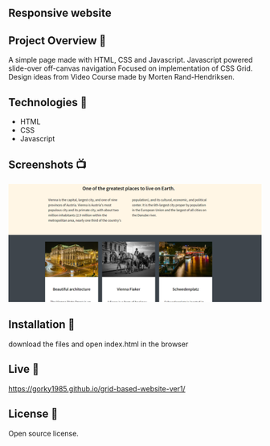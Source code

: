 ## Responsive website

## Project Overview 🎉

A simple page made with HTML, CSS and Javascript.
Javascript powered slide-over off-canvas navigation
Focused on implementation of CSS Grid.
Design ideas from Video Course made by Morten Rand-Hendriksen.

## Technologies 🔧

- HTML
- CSS
- Javascript

## Screenshots 📺

<p align="center">
    <img src="https://github.com/Gorky1985/v-for-vienna-example2/blob/main/images/Screenshot%202023-08-30%20101202.png?raw=true" alt="Screenshot of website">
</p>

## Installation 💾

download the files and open index.html in the browser

## Live 📍

https://gorky1985.github.io/grid-based-website-ver1/

## License 🔱

Open source license.
